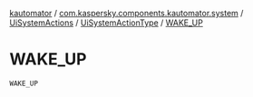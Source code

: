 [kautomator](../../../index.md) / [com.kaspersky.components.kautomator.system](../../index.md) / [UiSystemActions](../index.md) / [UiSystemActionType](index.md) / [WAKE_UP](./-w-a-k-e_-u-p.md)

# WAKE_UP

`WAKE_UP`